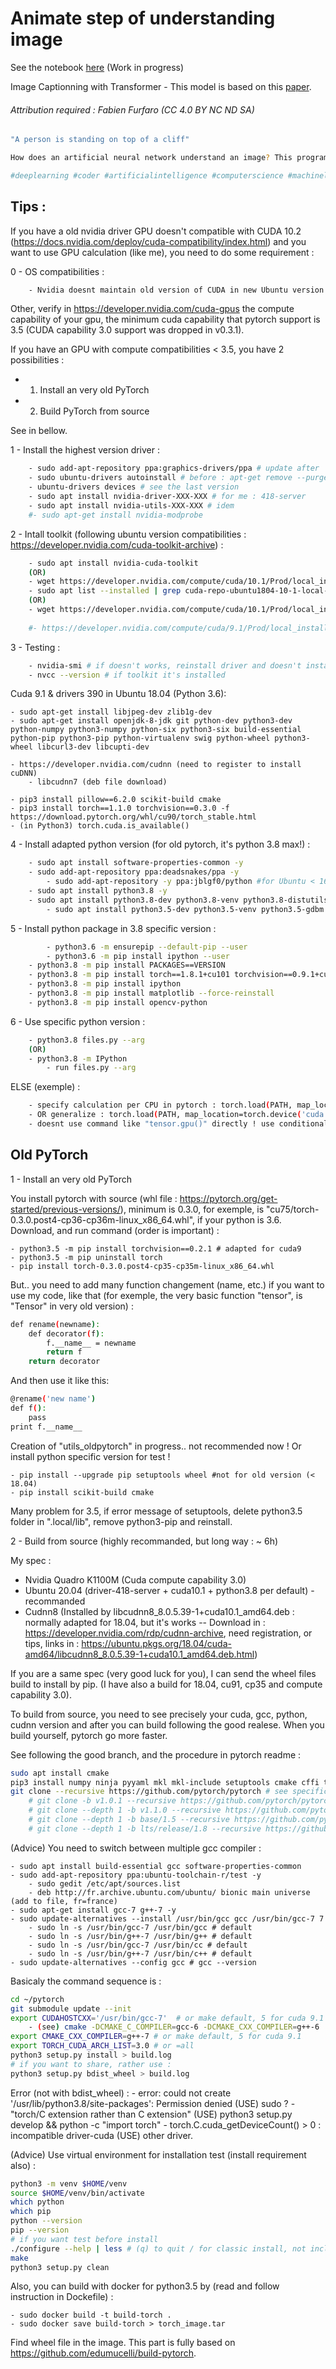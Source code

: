 # Animate step of understanding image

See the notebook [here](/notebook_computer-vision_ann.ipynb) (Work in progress)

Image Captionning with Transformer - This model is based on this [paper](https://arxiv.org/abs/1502.03044).

###### Attribution required : Fabien Furfaro (CC 4.0 BY NC ND SA)


```bash
"A person is standing on top of a cliff"

How does an artificial neural network understand an image? This program is the result of a learning process that automatically annotates images caption and where each step of the process is represented in this animation. More details in my github notebook.

#deeplearning #coder #artificialintelligence #computerscience #machinelearning #ai #neuralnetwork #convolution #tech #attention #caption #pytorch #opencv
```


## Tips :

If you have a old nvidia driver GPU doesn't compatible with CUDA 10.2 (https://docs.nvidia.com/deploy/cuda-compatibility/index.html) and you want to use GPU calculation (like me), you need to do some requirement :

0 - OS compatibilities :
```bash
	- Nvidia doesnt maintain old version of CUDA in new Ubuntu version # for exemple use ubuntu 18.04 LTS for 390
```
Other, verify in https://developer.nvidia.com/cuda-gpus the compute capability of your gpu,  the minimum cuda capability that pytorch support is 3.5 (CUDA capability 3.0 support was dropped in v0.3.1). 

If you have an GPU with compute compatibilities < 3.5, you have 2 possibilities :

- 1) Install an very old PyTorch
- 2) Build PyTorch from source

See in bellow.

1 - Install the highest version driver :
```bash
	- sudo add-apt-repository ppa:graphics-drivers/ppa # update after
	- sudo ubuntu-drivers autoinstall # before : apt-get remove --purge nvidia-*
	- ubuntu-drivers devices # see the last version
	- sudo apt install nvidia-driver-XXX-XXX # for me : 418-server
	- sudo apt install nvidia-utils-XXX-XXX # idem
	#- sudo apt-get install nvidia-modprobe
```
2 - Intall toolkit (following ubuntu version compatibilities : https://developer.nvidia.com/cuda-toolkit-archive) :
```bash
	- sudo apt install nvidia-cuda-toolkit
	(OR)
	- wget https://developer.nvidia.com/compute/cuda/10.1/Prod/local_installers/cuda-repo-ubuntu1804-10-1-local-10.1.105-418.39_1.0-1_amd64.deb # ubuntu 18.04 but compatible in 20.04
	- sudo apt list --installed | grep cuda-repo-ubuntu1804-10-1-local-10.1.105-418.39
	(OR)
	- wget https://developer.nvidia.com/compute/cuda/10.1/Prod/local_installers/cuda_10.1.168_418.67_linux.run
	
	#- https://developer.nvidia.com/compute/cuda/9.1/Prod/local_installers/cuda_9.1.85_387.26_linux
```

3 - Testing :
```bash
	- nvidia-smi # if doesn't works, reinstall driver and doesn't install toolkit
	- nvcc --version # if toolkit it's installed
```

Cuda 9.1 & drivers 390 in Ubuntu 18.04 (Python 3.6):

	- sudo apt-get install libjpeg-dev zlib1g-dev
	- sudo apt-get install openjdk-8-jdk git python-dev python3-dev python-numpy python3-numpy python-six python3-six build-essential python-pip python3-pip python-virtualenv swig python-wheel python3-wheel libcurl3-dev libcupti-dev

	- https://developer.nvidia.com/cudnn (need to register to install cuDNN)
		- libcudnn7 (deb file download)

	- pip3 install pillow==6.2.0 scikit-build cmake
	- pip3 install torch==1.1.0 torchvision==0.3.0 -f https://download.pytorch.org/whl/cu90/torch_stable.html
	- (in Python3) torch.cuda.is_available()

4 - Install adapted python version (for old pytorch, it's python 3.8 max!) :
```bash
	- sudo apt install software-properties-common -y
	- sudo add-apt-repository ppa:deadsnakes/ppa -y
		- sudo add-apt-repository -y ppa:jblgf0/python #for Ubuntu < 16.10
	- sudo apt install python3.8 -y
	- sudo apt install python3.8-dev python3.8-venv python3.8-distutils python3.8-lib2to3 python3.8-gdbm python3.8-tk -y
		- sudo apt install python3.5-dev python3.5-venv python3.5-gdbm python3.5-tk -y
```
5 - Install python package in 3.8 specific version :
```bash
		- python3.6 -m ensurepip --default-pip --user
		- python3.6 -m pip install ipython --user
	- python3.8 -m pip install PACKAGES==VERSION
	- python3.8 -m pip install torch==1.8.1+cu101 torchvision==0.9.1+cu101 torchaudio==0.8.1 -f https://download.pytorch.org/whl/torch_stable.html --use-deprecated=html5lib
	- python3.8 -m pip install ipython
	- python3.8 -m pip install matplotlib --force-reinstall
	- python3.8 -m pip install opencv-python
```

6 - Use specific python version :
```bash
	- python3.8 files.py --arg
	(OR)
	- python3.8 -m IPython
		- run files.py --arg
```


ELSE (exemple) :
```bash
	- specify calculation per CPU in pytorch : torch.load(PATH, map_location=torch.device('cpu'))
	- OR generalize : torch.load(PATH, map_location=torch.device('cuda:0' if torch.cuda.is_available() else 'cpu')
	- doesnt use command like "tensor.gpu()" directly ! use conditional statement
```

## Old PyTorch


1 - Install an very old PyTorch

You install pytorch with source (whl file : https://pytorch.org/get-started/previous-versions/), minimum is 0.3.0, for exemple, is "cu75/torch-0.3.0.post4-cp36-cp36m-linux_x86_64.whl", if your python is 3.6. Download, and run command (order is important) :

	- python3.5 -m pip install torchvision==0.2.1 # adapted for cuda9
	- python3.5 -m pip uninstall torch
	- pip install torch-0.3.0.post4-cp35-cp35m-linux_x86_64.whl

But.. you need to add many function changement (name, etc.) if you want to use my code, like that (for exemple, the very basic function "tensor", is "Tensor" in very old version) :

```bash
def rename(newname):
    def decorator(f):
        f.__name__ = newname
        return f
    return decorator
```
And then use it like this:
```bash
@rename('new name')
def f():
    pass
print f.__name__
```
Creation of "utils_oldpytorch" in progress.. not recommended now ! Or install python specific version for test !

	- pip install --upgrade pip setuptools wheel #not for old version (< 18.04)
	- pip install scikit-build cmake

Many problem for 3.5, if error message of setuptools, delete python3.5 folder in ".local/lib", remove python3-pip and reinstall.

2 - Build from source (highly recommanded, but long way : ~ 6h)

My spec :

- Nvidia Quadro K1100M (Cuda compute capability 3.0)
- Ubuntu 20.04 (driver-418-server + cuda10.1 + python3.8 per default) - recommanded
- Cudnn8 (Installed by libcudnn8_8.0.5.39-1+cuda10.1_amd64.deb : normally adapted for 18.04, but it's works -- Download in : https://developer.nvidia.com/rdp/cudnn-archive, need registration, or tips, links in : https://ubuntu.pkgs.org/18.04/cuda-amd64/libcudnn8_8.0.5.39-1+cuda10.1_amd64.deb.html)


If you are a same spec (very good luck for you), I can send the wheel files build to install by pip. (I have also a build for 18.04, cu91, cp35 and compute capability 3.0).

To build from source, you need to see precisely your cuda, gcc, python, cudnn version and after you can build following the good realese. When you build yourself, pytorch go more faster.

See following the good branch, and the procedure in pytorch readme :

```bash
sudo apt install cmake
pip3 install numpy ninja pyyaml mkl mkl-include setuptools cmake cffi typing_extensions future six requests dataclasses
git clone --recursive https://github.com/pytorch/pytorch # see specific branch checkout (OR :)
	# git clone -b v1.0.1 --recursive https://github.com/pytorch/pytorch 
	# git clone --depth 1 -b v1.1.0 --recursive https://github.com/pytorch/pytorch
	# git clone --depth 1 -b base/1.5 --recursive https://github.com/pytorch/pytorch
	# git clone --depth 1 -b lts/release/1.8 --recursive https://github.com/pytorch/pytorch (recommanded --> Cuda 9 compatibility)
```

(Advice) You need to switch between multiple gcc compiler :

	- sudo apt install build-essential gcc software-properties-common
	- sudo add-apt-repository ppa:ubuntu-toolchain-r/test -y
		- sudo gedit /etc/apt/sources.list
		- deb http://fr.archive.ubuntu.com/ubuntu/ bionic main universe (add to file, fr=france) 
	- sudo apt-get install gcc-7 g++-7 -y
	- sudo update-alternatives --install /usr/bin/gcc gcc /usr/bin/gcc-7 7
		- sudo ln -s /usr/bin/gcc-7 /usr/bin/gcc # default
		- sudo ln -s /usr/bin/g++-7 /usr/bin/g++ # default
		- sudo ln -s /usr/bin/gcc-7 /usr/bin/cc # default
		- sudo ln -s /usr/bin/g++-7 /usr/bin/c++ # default
	- sudo update-alternatives --config gcc # gcc --version

Basicaly the command sequence is :

```bash
cd ~/pytorch
git submodule update --init
export CUDAHOSTCXX='/usr/bin/gcc-7'  # or make default, 5 for cuda 9.1 (AND) export CUDA_HOST_COMPILER=/usr/bin/gcc-5 / export DCUDA_HOST_COMPILER=/usr/bin/gcc-5
	- (see) cmake -DCMAKE_C_COMPILER=gcc-6 -DCMAKE_CXX_COMPILER=g++-6
export CMAKE_CXX_COMPILER=g++-7 # or make default, 5 for cuda 9.1
export TORCH_CUDA_ARCH_LIST=3.0 # or =all
python3 setup.py install > build.log
# if you want to share, rather use : 
python3 setup.py bdist_wheel > build.log
```

Error (not with bdist_wheel) :
	- error: could not create '/usr/lib/python3.8/site-packages': Permission denied (USE) sudo ?
	- "torch/C extension rather than C extension" (USE) python3 setup.py develop && python -c "import torch"
	- torch.C.cuda_getDeviceCount() > 0 : incompatible driver-cuda (USE) other driver.


(Advice) Use virtual environment for installation test (install requirement also) :

```bash
python3 -m venv $HOME/venv
source $HOME/venv/bin/activate
which python
which pip
python --version
pip --version
# if you want test before install
./configure --help | less # (q) to quit / for classic install, not include in pytorch
make
python3 setup.py clean
```


Also, you can build with docker for python3.5 by (read and follow instruction in Dockefile) :

	- sudo docker build -t build-torch .
	- sudo docker save build-torch > torch_image.tar

Find wheel file in the image. This part is fully based on https://github.com/edumucelli/build-pytorch.

